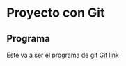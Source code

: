 # Proyecto con Git

## Programa
Este va a ser el programa de git
[Git link](https://git-scm.com/downloads/win)
